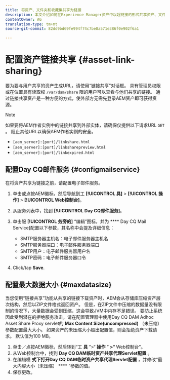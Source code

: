 ```yaml
---
title: 将资产、文件夹和收藏集共享为链接
description: 本文介绍如何在Experience Manager资产中以超链接的形式共享资产、文件夹和收藏集。
contentOwner: AG
translation-type: tm+mt
source-git-commit: 82dd9bd69fe994f74c7be8a571e386f0e902f6a1

---
```



# 配置资产链接共享 {#asset-link-sharing}

<!-- TBD: Web Console is not there so how to configure Day CQ email service? Or is it not required now? -->

要为要与用户共享的资产生成URL，请使用“链接共享”对话框。 具有管理员权限或在位置具有读取权 `/var/dam/share` 限的用户可以查看与他们共享的链接。 通过链接共享资产是一种方便的方式，使外部方无需先登录AEM资产即可获得资源。

>[!NOTE]
>
>如果要将AEM作者实例中的链接共享到外部实体，请确保仅提供以下请求URL `GET` 。 阻止其他URL以确保AEM作者实例的安全。
>* `[aem_server]:[port]/linkshare.html`
>* `[aem_server]:[port]/linksharepreview.html`
>* `[aem_server]:[port]/linkexpired.html`


## 配置Day CQ邮件服务 {#configmailservice}

在将资产共享为链接之前，请配置电子邮件服务。

1. 单击或点按AEM徽标，然后导航到工 **[!UICONTROL 具]** > **[!UICONTROL 操作]** > **[!UICONTROL Web控制台]**。
1. 从服务列表中，找到 **[!UICONTROL Day CQ邮件服务]**。
1. 单击服 **[!UICONTROL 务旁的]** “编辑”图标，并为 **** Day CQ Mail Service]配置以下参数，其名称中会提及详细信息：

   * SMTP服务器主机名：电子邮件服务器主机名
   * SMTP服务器端口：电子邮件服务器端口
   * SMTP用户：电子邮件服务器用户名
   * SMTP密码：电子邮件服务器口令

1. Click/tap **Save**.

## 配置最大数据大小 {#maxdatasize}

当您使用“链接共享”功能从共享的链接下载资产时，AEM会从存储库压缩资产层次结构，然后以ZIP文件格式返回资产。 但是，在ZIP文件中压缩的数据量没有限制的情况下，大量数据会受到压缩，这会导致JVM中内存不足错误。 要防止系统因此受到潜在的拒绝服务攻击，请在配置管理器中使用Day CQ DAM Adhoc Asset Share Proxy servlet的 **Max Content Size(uncompressed)** （未压缩）参数配置最大大小。 如果资产的未压缩大小超出配置值，则会拒绝资产下载请求。 默认值为100 MB。

1. 单击／点按AEM徽标，然后转到“工 **具** ”>“ **操作** ” **>“** Web控制台”。
1. 从Web控制台中，找到 **Day CQ DAM临时资产共享代理Servlet配置** 。
1. 在编辑模 **式下打开Day CQ DAM临时资产共享代理Servlet配置** ，并修改“最大内容大小（未压缩） **** ”参数的值。
1. 保存更改。

<!--
Add content or link about how to configure sharing via BP, DA, AAL, etc.
-->

